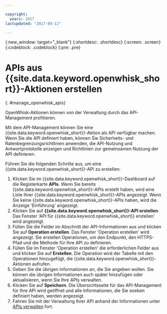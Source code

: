 ```yaml
---

copyright:
  years: 2017
lastupdated: "2017-04-12"

---
```



{:new_window: target="_blank"}
{:shortdesc: .shortdesc}
{:screen: .screen}
{:codeblock: .codeblock}
{:pre: .pre}

# APIs aus {{site.data.keyword.openwhisk_short}}-Aktionen erstellen
{: #manage_openwhisk_apis}

OpenWhisk-Aktionen können von der Verwaltung durch das API-Management profitieren. 

Mit dem API-Management können Sie eine {{site.data.keyword.openwhisk_short}}-Aktion als API verfügbar machen. Wenn Sie die API definiert haben, können Sie Sicherheits- und Ratenbegrenzungsrichtlinien anwenden, die API-Nutzung und Antwortprotokolle anzeigen und Richtlinien zur gemeinsamen Nutzung der API definieren.   

Führen Sie die folgenden Schritte aus, um eine {{site.data.keyword.openwhisk_short}}-API zu erstellen: 

1. Klicken Sie im {{site.data.keyword.openwhisk_short}}-Dashboard auf die Registerkarte **APIs**. Wenn Sie bereits {{site.data.keyword.openwhisk_short}}-APIs erstellt haben, wird eine Liste Ihrer {{site.data.keyword.openwhisk_short}}-APIs angezeigt. Wenn Sie keine {{site.data.keyword.openwhisk_short}}-APIs haben, wird die Anzeige 'Einführung' angezeigt.  
2. Klicken Sie auf **{{site.data.keyword.openwhisk_short}}-API erstellen**. Das Fenster 'API für {{site.data.keyword.openwhisk_short}} erstellen' wird angezeigt.  
3. Füllen Sie die Felder im Abschnitt der API-Informationen aus und klicken Sie auf **Operation erstellen**. Das Fenster 'Operation erstellen' wird angezeigt. Sie erstellen Operationen, um den Endpunkt, den HTTPS-Pfad und die Methode für Ihre API zu definieren. 
4. Füllen Sie im Fenster 'Operation erstellen' die erforderlichen Felder aus und klicken Sie auf **Erstellen**. Die Operation wird der Tabelle mit den Operationen hinzugefügt, die {{site.data.keyword.openwhisk_short}}-Aktionen aufrufen. 
5. Geben Sie die übrigen Informationen an, die Sie angeben wollen. Sie können die übrigen Informationen auch später hinzufügen oder aktualisieren, wenn Sie Ihre APIs verwalten. 
6. Klicken Sie auf **Speichern**. Die Übersichtsseite für das API-Management für Ihre API wird geöffnet und alle Informationen, die Sie soeben definiert haben, werden angezeigt. 
7. Fahren Sie mit der Verwaltung Ihrer API anhand der Informationen unter [APIs verwalten](manage_apis.html) fort. 
